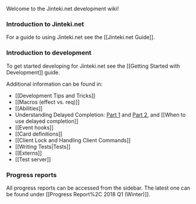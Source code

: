 Welcome to the Jinteki.net development wiki!

### Introduction to Jinteki.net

For a guide to using Jinteki.net see the [[Jinteki.net Guide]].

### Introduction to development

To get started developing for Jinteki.net see the [[Getting Started with Development]] guide.

Additional information can be found in:
* [[Development Tips and Tricks]]
* [[Macros (effect vs. req)]]
* [[Abilities]]
* Understanding Delayed Completion: [Part 1](https://github.com/mtgred/netrunner/pull/1494) and [Part 2](https://github.com/mtgred/netrunner/pull/1582), and [[When to use delayed completion]]
* [[Event hooks]]
* [[Card definitions]]
* [[Client Lock and Handling Client Commands]]
* [[Writing Tests|Tests]]
* [[Externs]]
* [[Test server]]

### Progress reports

All progress reports can be accessed from the sidebar. The latest one can be found under [[Progress Report%2C 2018 Q1 (Winter)]].